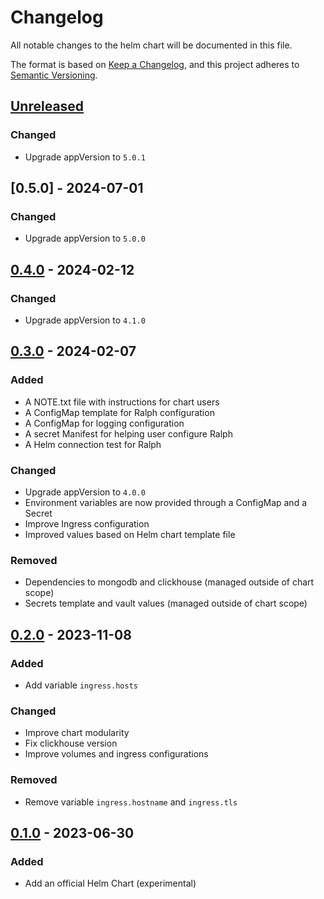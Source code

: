 # Changelog

All notable changes to the helm chart will be documented in this file.

The format is based on [Keep a Changelog](https://keepachangelog.com/en/1.0.0/),
and this project adheres to
[Semantic Versioning](https://semver.org/spec/v2.0.0.html).


## [Unreleased]

### Changed

- Upgrade appVersion to `5.0.1`

## [0.5.0] - 2024-07-01

### Changed

- Upgrade appVersion to `5.0.0`

## [0.4.0] - 2024-02-12

### Changed

- Upgrade appVersion to `4.1.0`

## [0.3.0] - 2024-02-07

### Added

- A NOTE.txt file with instructions for chart users
- A ConfigMap template for Ralph configuration
- A ConfigMap for logging configuration
- A secret Manifest for helping user configure Ralph
- A Helm connection test for Ralph

### Changed

- Upgrade appVersion to `4.0.0`
- Environment variables are now provided through a ConfigMap and a Secret
- Improve Ingress configuration
- Improved values based on Helm chart template file 

### Removed

- Dependencies to mongodb and clickhouse (managed outside of chart scope)
- Secrets template and vault values (managed outside of chart scope)

## [0.2.0] - 2023-11-08

### Added

- Add variable ``ingress.hosts``

### Changed

- Improve chart modularity
- Fix clickhouse version
- Improve volumes and ingress configurations

### Removed

- Remove variable ``ingress.hostname`` and ``ingress.tls``

## [0.1.0] - 2023-06-30

### Added

- Add an official Helm Chart (experimental)

[unreleased]: https://github.com/openfun/ralph/tree/main/src/helm
[0.4.0]: https://github.com/openfun/ralph/releases/tag/v0.4.0-helm
[0.3.0]: https://github.com/openfun/ralph/releases/tag/v0.3.0-helm
[0.2.0]: https://github.com/openfun/ralph/releases/tag/v0.2.0-helm
[0.1.0]: https://github.com/openfun/ralph/releases/tag/v0.1.0-helm
